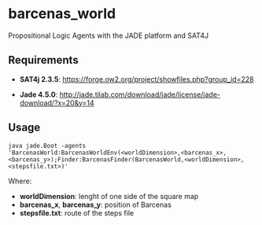 # barcenas_world
Propositional Logic Agents with the JADE platform and SAT4J

## Requirements

* **SAT4j 2.3.5**: https://forge.ow2.org/project/showfiles.php?group_id=228

* **Jade 4.5.0**: http://jade.tilab.com/download/jade/license/jade-download/?x=20&y=14

## Usage

```
java jade.Boot -agents 'BarcenasWorld:BarcenasWorldEnv(<worldDimension>,<barcenas_x>,<barcenas_y>);Finder:BarcenasFinder(BarcenasWorld,<worldDimension>,<stepsfile.txt>)'
```

Where:

* **worldDimension**: lenght of one side of the square map
* **barcenas_x**, **barcenas_y**: position of Barcenas
* **stepsfile.txt**: route of the steps file
